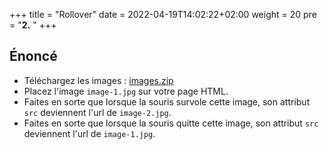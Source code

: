 +++
title = "Rollover"
date =  2022-04-19T14:02:22+02:00
weight = 20
pre = "<b>2.</b> "
+++

## Énoncé

- Téléchargez les images : [images.zip](/exos-js/2-rollover/images.zip)
- Placez l'image `image-1.jpg` sur votre page HTML.
- Faites en sorte que lorsque la souris survole cette image, son attribut `src` deviennent l'url de `image-2.jpg`.
- Faites en sorte que lorsque la souris quitte cette image, son attribut `src` deviennent l'url de `image-1.jpg`.
